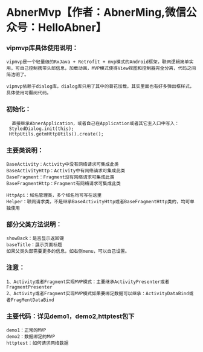 # AbnerMvp【作者：AbnerMing,微信公众号：HelloAbner】

### vipmvp库具体使用说明：
    vipmvp是一个轻量级的RxJava + Retrofit + mvp模式的Android框架，联网逻辑简单实用，可自己控制携带头部信息，加载动画，MVP模式使得View视图和控制器完全分离，代码之间简洁明了。

    vipmvp依赖于dialog库，dialog库只用了其中的菊花加载，其实里面也有好多弹出框样式，具体使用可翻阅代码。

### 初始化：
      直接继承AbnerApplication，或者自己在Application或者其它主入口中写入：
     StyledDialog.init(this);
     HttpUtils.getmHttpUtils().create();
###  主要类说明：
    BaseActivity：Activity中没有网络请求可集成此类
    BaseActivityHttp：Activity中有网络请求可集成此类
    BaseFragment：Fragment没有网络请求可集成此类
    BaseFragmentHttp：Fragment有网络请求可集成此类

    HttpApi：域名管理类，多个域名均可写在这里
    Helper：联网请求类，不是继承BaseActivityHttp或者BaseFragmentHttp类的，均可单独使用
###  部分父类方法说明：
    showBack：是否显示返回键
    baseTitle：展示页面标题
    如果父类头部需要更多的信息，如右侧menu，可以自己设置。
###  注意：
    1、Activity或者Fragment实现MVP模式：主要继承ActivityPresenter或者FragmentPresenter
    2、Activity或者Fragment实现MVP模式如果要绑定数据可以继承：ActivityDataBind或者FragMentDataBind

 ###  主要代码：详见demo1，demo2,httptest包下
    demo1：正常的MVP
    demo2：数据绑定的MVP
    httptest：如何请求网络数据
